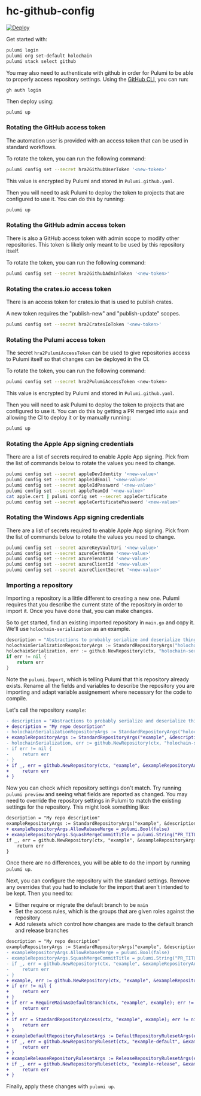 # hc-github-config

[![Deploy](https://github.com/holochain/hc-github-config/actions/workflows/deploy.yaml/badge.svg)](https://github.com/holochain/hc-github-config/actions/workflows/deploy.yaml)

Get started with:

```bash
pulumi login
pulumi org set-default holochain
pulumi stack select github
```

You may also need to authenticate with github in order for Pulumi to be able to properly access repository settings. Using the [GitHub CLI](https://cli.github.com/), you can run:
```
gh auth login
```

Then deploy using:

```bash
pulumi up
```

### Rotating the GitHub access token

The automation user is provided with an access token that can be used in standard workflows.

To rotate the token, you can run the following command:

```bash
pulumi config set --secret hra2GithubUserToken '<new-token>'
```

This value is encrypted by Pulumi and stored in `Pulumi.github.yaml`.

Then you will need to ask Pulumi to deploy the token to projects that are
configured to use it. You can do this by running:

```bash
pulumi up
```

### Rotating the GitHub admin access token

There is also a GitHub access token with admin scope to modify other
repositories. This token is likely only meant to be used by this repository
itself.

To rotate the token, you can run the following command:

```bash
pulumi config set --secret hra2GithubAdminToken '<new-token>'
```

### Rotating the crates.io access token

There is an access token for crates.io that is used to publish crates.

A new token requires the "publish-new" and "publish-update" scopes.

```bash
pulumi config set --secret hra2CratesIoToken '<new-token>'
```

### Rotating the Pulumi access token

The secret `hra2PulumiAccessToken` can be used to give repositories access to
Pulumi itself so that changes can be deployed in the CI.

To rotate the token, you can run the following command:

```bash
pulumi config set --secret hra2PulumiAccessToken <new-token>
```

This value is encrypted by Pulumi and stored in `Pulumi.github.yaml`.

Then you will need to ask Pulumi to deploy the token to projects that are
configured to use it. You can do this by getting a PR merged into `main` and
allowing the CI to deploy it or by manually running:

```bash
pulumi up
```

### Rotating the Apple App signing credentials

There are a list of secrets required to enable Apple App signing. Pick from the list of commands below to rotate the
values you need to change.

```bash
pulumi config set --secret appleDevIdentity '<new-value>'
pulumi config set --secret appleIdEmail '<new-value>'
pulumi config set --secret appleIdPassword '<new-value>'
pulumi config set --secret appleTeamId '<new-value>'
cat apple.cert | pulumi config set --secret appleCertificate
pulumi config set --secret appleCertificatePassword '<new-value>'
```

### Rotating the Windows App signing credentials

There are a list of secrets required to enable Apple App signing. Pick from the list of commands below to rotate the
values you need to change.

```bash
pulumi config set --secret azureKeyVaultUri '<new-value>'
pulumi config set --secret azureCertName '<new-value>'
pulumi config set --secret azureTenantId '<new-value>'
pulumi config set --secret azureClientId '<new-value>'
pulumi config set --secret azureClientSecret '<new-value>'
```

### Importing a repository

Importing a repository is a little different to creating a new one. Pulumi requires that you describe the current state
of the repository in order to import it. Once you have done that, you can make changes.

So to get started, find an existing imported repository in `main.go` and copy it. We'll use `holochain-serialization`
as an example.

```go
description = "Abstractions to probably serialize and deserialize things properly without forgetting or doubling"
holochainSerializationRepositoryArgs := StandardRepositoryArgs("holochain-serialization", &description)
holochainSerialization, err := github.NewRepository(ctx, "holochain-serialization", &holochainSerializationRepositoryArgs, pulumi.Import(pulumi.ID("holochain-serialization")))
if err != nil {
    return err
}
```

Note the `pulumi.Import`, which is telling Pulumi that this repository already exists. Rename all the fields and
variables to describe the repository you are importing and adapt variable assignement where necessary for the code to compile.

Let's call the repository `example`:

```diff
- description = "Abstractions to probably serialize and deserialize things properly without forgetting or doubling"
+ description = "My repo description"
- holochainSerializationRepositoryArgs := StandardRepositoryArgs("holochain-serialization", &description)
+ exampleRepositoryArgs := StandardRepositoryArgs("example", &description)
- holochainSerialization, err := github.NewRepository(ctx, "holochain-serialization", &holochainSerializationRepositoryArgs, pulumi.Import(pulumi.ID("holochain-serialization")))
- if err != nil {
-     return err
- }
+ if _, err = github.NewRepository(ctx, "example", &exampleRepositoryArgs, pulumi.Import(pulumi.ID("example"))); err != nil {
+     return err
+ }

```

Now you can check which repository settings don't match. Try running `pulumi preview` and seeing what fields are reported as
changed. You may need to override the repository settings in Pulumi to match the existing settings for the repository. This might look something like:

```diff
description = "My repo description"
exampleRepositoryArgs := StandardRepositoryArgs("example", &description)
+ exampleRepositoryArgs.AllowRebaseMerge = pulumi.Bool(false)
+ exampleRepositoryArgs.SquashMergeCommitTitle = pulumi.String("PR_TITLE")
if _, err = github.NewRepository(ctx, "example", &exampleRepositoryArgs, pulumi.Import(pulumi.ID("example"))); err != nil {
    return err
}
```

Once there are no differences, you will be able to do the import by running `pulumi up`.

Next, you can configure the repository with the standard settings. Remove any overrides that you had to include for the
import that aren't intended to be kept. Then you need to:

- Either require or migrate the default branch to be `main`
- Set the access rules, which is the groups that are given roles against the repository
- Add rulesets which control how changes are made to the default branch and release branches

```diff
description = "My repo description"
exampleRepositoryArgs := StandardRepositoryArgs("example", &description)
- exampleRepositoryArgs.AllowRebaseMerge = pulumi.Bool(false)
- exampleRepositoryArgs.SquashMergeCommitTitle = pulumi.String("PR_TITLE")
- if _, err = github.NewRepository(ctx, "example", &exampleRepositoryArgs, pulumi.Import(pulumi.ID("example"))); err != nil {
-     return err
- }
+ example, err := github.NewRepository(ctx, "example", &exampleRepositoryArgs, pulumi.Import(pulumi.ID("example")))
+ if err != nil {
+     return err
+ }
+ if err = RequireMainAsDefaultBranch(ctx, "example", example); err != nil {
+     return err
+ }
+ if err = StandardRepositoryAccess(ctx, "example", example); err != nil {
+     return err
+ }
+ exampleDefaultRepositoryRulesetArgs := DefaultRepositoryRulesetArgs(example, nil)
+ if _, err = github.NewRepositoryRuleset(ctx, "example-default", &exampleDefaultRepositoryRulesetArgs); err != nil {
+     return err
+ }
+ exampleReleaseRepositoryRulesetArgs := ReleaseRepositoryRulesetArgs(example, nil)
+ if _, err = github.NewRepositoryRuleset(ctx, "example-release", &exampleReleaseRepositoryRulesetArgs); err != nil {
+     return err
+ }
```

Finally, apply these changes with `pulumi up`.

